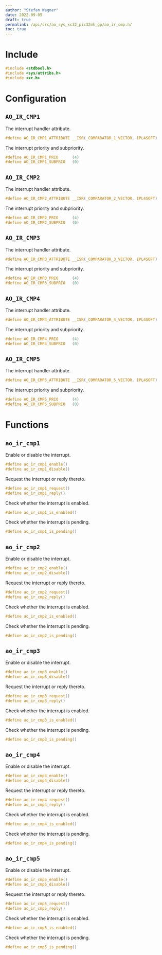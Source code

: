```yaml
---
author: "Stefan Wagner"
date: 2022-09-05
draft: true
permalink: /api/src/ao_sys_xc32_pic32mk_gp/ao_ir_cmp.h/
toc: true
---
```


# Include

```c
#include <stdbool.h>
#include <sys/attribs.h>
#include <xc.h>
```

# Configuration

## `AO_IR_CMP1`

The interrupt handler attribute.

```c
#define AO_IR_CMP1_ATTRIBUTE __ISR(_COMPARATOR_1_VECTOR, IPL4SOFT)
```

The interrupt priority and subpriority.

```c
#define AO_IR_CMP1_PRIO      (4)
#define AO_IR_CMP1_SUBPRIO   (0)
```

## `AO_IR_CMP2`

The interrupt handler attribute.

```c
#define AO_IR_CMP2_ATTRIBUTE __ISR(_COMPARATOR_2_VECTOR, IPL4SOFT)
```

The interrupt priority and subpriority.

```c
#define AO_IR_CMP2_PRIO      (4)
#define AO_IR_CMP2_SUBPRIO   (0)
```

## `AO_IR_CMP3`

The interrupt handler attribute.

```c
#define AO_IR_CMP3_ATTRIBUTE __ISR(_COMPARATOR_3_VECTOR, IPL4SOFT)
```

The interrupt priority and subpriority.

```c
#define AO_IR_CMP3_PRIO      (4)
#define AO_IR_CMP3_SUBPRIO   (0)
```

## `AO_IR_CMP4`

The interrupt handler attribute.

```c
#define AO_IR_CMP4_ATTRIBUTE __ISR(_COMPARATOR_4_VECTOR, IPL4SOFT)
```

The interrupt priority and subpriority.

```c
#define AO_IR_CMP4_PRIO      (4)
#define AO_IR_CMP4_SUBPRIO   (0)
```

## `AO_IR_CMP5`

The interrupt handler attribute.

```c
#define AO_IR_CMP5_ATTRIBUTE __ISR(_COMPARATOR_5_VECTOR, IPL4SOFT)
```

The interrupt priority and subpriority.

```c
#define AO_IR_CMP5_PRIO      (4)
#define AO_IR_CMP5_SUBPRIO   (0)
```

# Functions

## `ao_ir_cmp1`

Enable or disable the interrupt.

```c
#define ao_ir_cmp1_enable()
#define ao_ir_cmp1_disable()
```

Request the interrupt or reply thereto.

```c
#define ao_ir_cmp1_request()
#define ao_ir_cmp1_reply()
```

Check whether the interrupt is enabled.

```c
#define ao_ir_cmp1_is_enabled()
```

Check whether the interrupt is pending.

```c
#define ao_ir_cmp1_is_pending()
```

## `ao_ir_cmp2`

Enable or disable the interrupt.

```c
#define ao_ir_cmp2_enable()
#define ao_ir_cmp2_disable()
```

Request the interrupt or reply thereto.

```c
#define ao_ir_cmp2_request()
#define ao_ir_cmp2_reply()
```

Check whether the interrupt is enabled.

```c
#define ao_ir_cmp2_is_enabled()
```

Check whether the interrupt is pending.

```c
#define ao_ir_cmp2_is_pending()
```

## `ao_ir_cmp3`

Enable or disable the interrupt.

```c
#define ao_ir_cmp3_enable()
#define ao_ir_cmp3_disable()
```

Request the interrupt or reply thereto.

```c
#define ao_ir_cmp3_request()
#define ao_ir_cmp3_reply()
```

Check whether the interrupt is enabled.

```c
#define ao_ir_cmp3_is_enabled()
```

Check whether the interrupt is pending.

```c
#define ao_ir_cmp3_is_pending()
```

## `ao_ir_cmp4`

Enable or disable the interrupt.

```c
#define ao_ir_cmp4_enable()
#define ao_ir_cmp4_disable()
```

Request the interrupt or reply thereto.

```c
#define ao_ir_cmp4_request()
#define ao_ir_cmp4_reply()
```

Check whether the interrupt is enabled.

```c
#define ao_ir_cmp4_is_enabled()
```

Check whether the interrupt is pending.

```c
#define ao_ir_cmp4_is_pending()
```

## `ao_ir_cmp5`

Enable or disable the interrupt.

```c
#define ao_ir_cmp5_enable()
#define ao_ir_cmp5_disable()
```

Request the interrupt or reply thereto.

```c
#define ao_ir_cmp5_request()
#define ao_ir_cmp5_reply()
```

Check whether the interrupt is enabled.

```c
#define ao_ir_cmp5_is_enabled()
```

Check whether the interrupt is pending.

```c
#define ao_ir_cmp5_is_pending()
```
